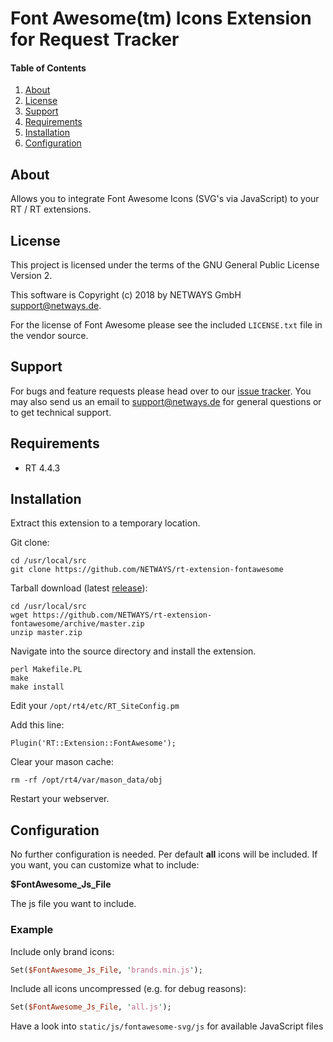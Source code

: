 # Font Awesome(tm) Icons Extension for Request Tracker

#### Table of Contents

1. [About](#about)
2. [License](#license)
3. [Support](#support)
4. [Requirements](#requirements)
5. [Installation](#installation)
6. [Configuration](#configuration)

## About

Allows you to integrate Font Awesome Icons (SVG's via JavaScript) to your RT / RT extensions.

## License

This project is licensed under the terms of the GNU General Public License Version 2.

This software is Copyright (c) 2018 by NETWAYS GmbH [support@netways.de](mailto:support@netways.de).

For the license of Font Awesome please see the included ```LICENSE.txt``` file in the vendor source.

## Support

For bugs and feature requests please head over to our [issue tracker](https://github.com/NETWAYS/rt-extension-fontawesome/issues).
You may also send us an email to [support@netways.de](mailto:support@netways.de) for general questions or to get technical support.

## Requirements

- RT 4.4.3

## Installation

Extract this extension to a temporary location.

Git clone:

    cd /usr/local/src
    git clone https://github.com/NETWAYS/rt-extension-fontawesome

Tarball download (latest [release](https://github.com/NETWAYS/rt-extension-fontawesome/releases/latest)):

    cd /usr/local/src
    wget https://github.com/NETWAYS/rt-extension-fontawesome/archive/master.zip
    unzip master.zip

Navigate into the source directory and install the extension.

    perl Makefile.PL
    make
    make install

Edit your `/opt/rt4/etc/RT_SiteConfig.pm`

Add this line:

    Plugin('RT::Extension::FontAwesome');

Clear your mason cache:

    rm -rf /opt/rt4/var/mason_data/obj

Restart your webserver.

## Configuration

No further configuration is needed. Per default **all** icons will be included. If you want, you can customize
what to include:

**$FontAwesome_Js_File**

The js file you want to include.

### Example

Include only brand icons:

```perl
Set($FontAwesome_Js_File, 'brands.min.js');
```

Include all icons uncompressed (e.g. for debug reasons):

```perl
Set($FontAwesome_Js_File, 'all.js');
```

Have a look into ```static/js/fontawesome-svg/js``` for available JavaScript files